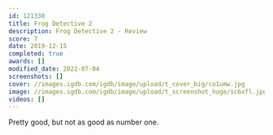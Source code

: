 ```yaml
---
id: 121338
title: Frog Detective 2
description: Frog Detective 2 - Review
score: 7
date: 2019-12-15
completed: true
awards: []
modified_date: 2022-07-04
screenshots: []
cover: //images.igdb.com/igdb/image/upload/t_cover_big/co1umw.jpg
image: //images.igdb.com/igdb/image/upload/t_screenshot_huge/sc6xfl.jpg
videos: []
---
```

Pretty good, but not as good as number one.